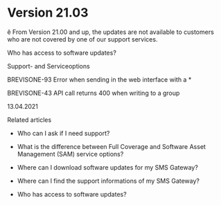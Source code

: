 # Version 21.03

ê From Version 21.00 and up, the updates are not available to customers who
are not covered by one of our support services.

Who has access to software updates?

Support- and Serviceoptions

BREVISONE-93 Error when sending in the web interface with a *

BREVISONE-43 API call returns 400 when writing to a group

13.04.2021

Related articles

  * Who can I ask if I need support?

  * What is the difference between Full Coverage and Software Asset Management (SAM) service options?

  * Where can I download software updates for my SMS Gateway?

  * Where can I find the support informations of my SMS Gateway?

  * Who has access to software updates?

